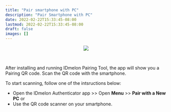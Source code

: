 ```yaml
---
title: "Pair smartphone with PC"
description: "Pair Smartphone with PC"
date: 2022-02-22T15:33:45-08:00
lastmod: 2022-02-22T15:33:45-08:00
draft: false
images: []
---
```


<p align="center">
<img src='/images/vendor/arts/ptsc2.png'>
</p></br>

After installing and running IDmelon Pairing Tool, the app will show you a Pairing QR code.
Scan the QR code with the smartphone.

To start scanning, follow one of the intsructions below:

- Open the IDmelon Authenticator app >> Open **Menu** >> **Pair with a New PC**
  or
- Use the QR code scanner on your smartphone.

<style>@media (max-width: 480px) {.navbar, .footer { display: none; }}
h1{
    color : #4395ec;
}
</style>

<script>
    const btnQRCodeScan = document.getElementById('btn-scan-qr')
    btnQRCodeScan.addEventListener('click', (ev) => {
      location.replace(`https://www.idmelon.com/open-qr`);
    });
</script>
